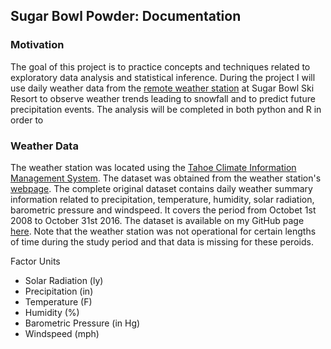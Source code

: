 ## Sugar Bowl Powder: Documentation


### Motivation

The goal of this project is to practice concepts and techniques related to exploratory data analysis
and statistical inference. During the project I will use daily weather data from the [remote weather station](https://raws.dri.edu/cgi-bin/rawMAIN.pl?caSUGB)
at Sugar Bowl Ski Resort to observe weather trends leading to snowfall and to predict future 
precipitation events. The analysis will be completed in both python and R in order to 
	
### Weather Data

The weather station was located using the [Tahoe Climate Information Management System](https://tahoeclim.dri.edu/). 
The dataset was obtained from the weather station's [webpage](https://raws.dri.edu/cgi-bin/rawMAIN.pl?caSUGB). The complete original dataset contains daily 
weather summary information related to precipitation, temperature, humidity, solar radiation, barometric pressure and windspeed. It covers
the period from Octobet 1st 2008 to October 31st 2016. The dataset is available on my GitHub page [here](www.snowbrains.com). Note that
the weather station was not operational for certain lengths of time during the study period and that data is missing for these peroids.


Factor Units
- Solar Radiation (ly)
- Precipitation (in) 
- Temperature (F)
- Humidity (%)
- Barometric Pressure (in Hg)
- Windspeed (mph)



